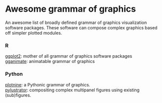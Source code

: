 # Awesome grammar of graphics
An awesome list of broadly defined grammar of graphics visualization software packages. These software can compose complex graphics based off simpler plotted modules.

### R
[ggplot2](https://github.com/tidyverse/ggplot2): mother of all grammar of graphics software packages<br>
[gganimate](https://github.com/thomasp85/gganimate): animatable grammar of graphics

### Python
[plotnine](https://github.com/has2k1/plotnine): a Pythonic grammar of graphics.<br>
[pylustrator](https://github.com/rgerum/pylustrator): compositing complex multipanel figures using existing (sub)figures.<br>
